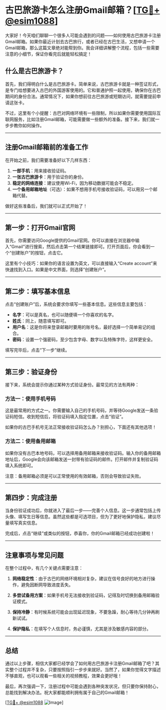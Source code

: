 # 古巴旅游卡怎么注册Gmail邮箱？[[TG💪+ @esim1088](https://t.me/s/esim1088)]

大家好！今天咱们聊聊一个很多人可能会遇到的问题——如何使用古巴旅游卡注册Gmail邮箱。如果你最近计划去古巴旅行，或者已经在古巴生活，又想申请一个Gmail邮箱，那么这篇文章绝对能帮到你。我会详细讲解整个流程，包括一些需要注意的小细节，保证你看完后就能轻松搞定！

## 什么是古巴旅游卡？

首先，我们得明白什么是古巴旅游卡。简单来说，古巴旅游卡就是一种签证形式，是专门给想要进入古巴的外国游客使用的。它和普通护照一起使用，确保你在古巴期间的身份合法。通常情况下，如果你想前往古巴旅游或短期访问，就需要提前申请这张卡。

不过，这里有个小提醒：古巴对网络环境有一些限制，所以如果你需要使用国际互联网服务，比如注册Gmail邮箱，可能需要做一些额外的准备。接下来，我们就一步步教你如何操作。

---

## 注册Gmail邮箱前的准备工作

在开始之前，我们需要准备好以下几样东西：

1. **一部手机**：用来接收验证码。
2. **一张古巴旅游卡**：用于验证你的身份。
3. **稳定的网络连接**：建议使用Wi-Fi，因为移动数据可能会不稳定。
4. **一个备用邮箱地址**（可选）：如果不想用手机号接收验证码，可以用另一个邮箱代替。

做好这些准备后，我们就可以正式开始了！

---

## 第一步：打开Gmail官网

首先，你需要访问Google提供的Gmail官网。你可以直接在浏览器中输入“Gmail”进行搜索，然后点击第一个结果链接即可。打开页面后，你会看到一个“创建账户”的按钮，点击它。

这里有个小技巧：如果你的语言设置为英文，可以直接输入“Create account”来快速找到入口。如果是中文界面，则选择“创建账户”。

---

## 第二步：填写基本信息

点击“创建账户”后，系统会要求你填写一些基本信息。这些信息主要包括：

- **名字**：可以是真名，也可以随便填一个你喜欢的名字。
- **姓氏**：同上，随意填写即可。
- **用户名**：这是你将来登录邮箱时要用的账号名，最好选择一个简单易记的组合。
- **密码**：设置一个强密码，至少包含字母、数字以及特殊字符，这样更安全。

填写完毕后，点击“下一步”继续。

---

## 第三步：验证身份

接下来，系统会提示你通过某种方式验证身份。最常见的方法有两种：

### 方法一：使用手机号码
这是最常用的方式之一。你需要输入自己的手机号码，并等待Google发送一条验证码短信。收到短信后，将验证码填入指定位置，点击“验证”。

如果你的古巴手机号无法正常接收验证码怎么办？别担心，下面还有其他选项！

### 方法二：使用备用邮箱
如果你没有古巴本地号码，可以选择用备用邮箱来接收验证码。输入你的备用邮箱地址后，Google会向该邮箱发送一封带有验证码的邮件。打开邮件并复制验证码填入系统即可。

注意：备用邮箱必须是可以正常使用的有效邮箱，否则会导致验证失败。

---

## 第四步：完成注册

当身份验证成功后，你就进入了最后一步——完善个人信息。这一步通常包括上传头像、填写生日等信息。虽然这些都是可选项目，但为了更好地保护隐私，建议尽量填写真实信息。

完成后，点击“继续”或类似的按钮，恭喜你，你的Gmail邮箱已经成功创建啦！

---

## 注意事项与常见问题

在整个过程中，有几个关键点需要注意：

1. **网络稳定性**：由于古巴的网络环境相对复杂，建议在信号良好的地方进行操作，避免因断网导致进度丢失。
   
2. **多尝试备用方案**：如果手机号无法接收到验证码，记得及时切换到备用邮箱验证模式。

3. **保持冷静**：有时候系统可能会出现延迟现象，不要急躁，耐心等待几分钟再刷新试试。

4. **保护隐私**：在填写个人信息时，务必谨慎，尤其是涉及敏感内容的部分。

---

## 总结

通过以上步骤，相信大家都已经学会了如何用古巴旅游卡注册Gmail邮箱了吧？其实整个过程并不复杂，只要按照指引一步步来就好。当然了，如果你觉得文字描述不够直观，也可以观看一些相关的视频教程，效果会更好哦！

最后，再次强调一下，注册过程中可能会遇到各种突发状况，但只要你保持耐心，总能找到解决办法。祝大家都能顺利拥有属于自己的Gmail邮箱！

[[TG💪+ @esim1088](https://t.me/s/esim1088) ![Image](https://i.postimg.cc/4NQfJmqS/Snipaste-2025-05-13-00-14-12.png)]